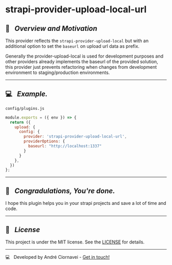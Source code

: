 # strapi-provider-upload-local-url

## 🚀 &nbsp; _Overview and Motivation_

This provider reflects the `strapi-provider-upload-local`  but with an additional option to set the `baseurl` on upload url data as prefix.

Generally the provider-upload-local is used for development purposes and other providers already implements the baseurl of the provided solution, this provider just prevents refactoring when changes from development environment to staging/production environments.

---

## 💻 &nbsp;  _Example._

`config/plugins.js`
```js
module.exports = ({ env }) => {
  return ({
    upload: {
      config: {
        provider: 'strapi-provider-upload-local-url',
        providerOptions: {
          baseurl: "http://localhost:1337"
        }
      }
    },
  })
};
```

---

## 🎉 &nbsp;  _Congradulations, You're done._

I hope this plugin helps you in your strapi projects and save a lot of time and code.

---
## 📜 &nbsp; _License_

This project is under the MIT license. See the [LICENSE](./LICENSE) for details.

--- 

💻 &nbsp; Developed by André Ciornavei - [Get in touch!](https://www.linkedin.com/in/andreciornavei/)